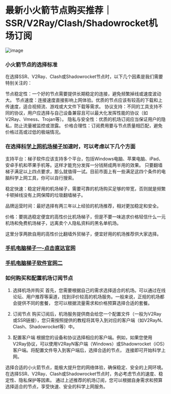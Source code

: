 # 最新小火箭节点购买推荐｜SSR/V2Ray/Clash/Shadowrocket机场订阅

![image](https://github.com/user-attachments/assets/70c5da5b-59a5-42a2-9945-0cd42c315588)

### 小火箭节点的选择标准

在选择SSR、V2Ray、Clash或Shadowrocket节点时，以下几个因素是我们需要特别关注的：

节点稳定性：一个好的节点需要提供长期稳定的连接，避免频繁掉线或速度波动大。
节点速度：连接速度直接影响上网体验。优质的节点应该有较高的下载和上传速度，适合视频流、游戏或大文件下载等需求。
协议支持：不同的工具支持不同的协议，用户应选择与自己设备兼容且可以最大化发挥性能的协议（如V2Ray、Vmess、Trojan等）。
隐私与安全性：优质的机场订阅应当保证用户的隐私，防止流量被监控或泄露。
价格合理性：订阅费用要与节点质量相匹配，避免价格过高或过低的极端情况。

### 在选择[科学上网机场梯子](https://github.com/xiaozhan-jsq/vpnyiz)加速时，可以考虑以下几个方面

支持平台：梯子软件应该支持多个平台，包括Windows电脑、苹果电脑、iPad、安卓手机和苹果手机等。这样才能充分发挥一分钱掰成两半用的效果。
只要翻墙梯子满足以上四点要求，那么就值得一试。目前市面上有一些满足这四个条件的电脑科学上网工具，你可以自行搜索。

稳定快速：稳定好用的机场梯子，需要可靠的机场购买足够的带宽，否则就是频繁卡顿掉线没有上网保障的垃圾翻墙梯子。

品牌运营时间：最好选择有两三年以上经验的机场推荐，相对更加稳定和安全。

价格：要挑选稳定便宜的高性价比机场梯子，但是不要一味追求价格轻信什么一元机场和免费机场梯子，远离卖个人隐私资料的黑名单机场。

这里分享两款自用的高性价比翻墙外贸梯子，便宜好用的机场推荐供大家选择。

### [手机电脑梯子一-点击直达官网](https://dove8.cc/a.php?alavBTtF8UB)

### [手机电脑梯子软件官网二](https://appletalking.cc/archives/2489)

### 如何购买和配置机场订阅节点

1) 选择机场并购买
首先，您需要根据自己的需求选择适合的机场。可以通过在线论坛、用户推荐等渠道，找到评价较高的机场服务。一般来说，正规的机场都会提供不同的套餐，
您可以根据流量需求和价格预算选择合适的套餐。

3) 订阅节点
购买订阅后，机场服务提供商会给您一个配置文件（一般为V2Ray或SSR链接），您只需按照提供的教程将其导入到对应的客户端（如V2RayN、Clash、Shadowrocket等）中。

4) 配置客户端
根据您的设备和协议选择相应的客户端。例如，如果您使用V2Ray协议，可以使用V2RayN客户端（Windows）或Shadowrocket（iOS）客户端。将配置文件导入到客户端后，选择合适的节点，
连接即可开始科学上网。

选择合适的小火箭节点，能极大提升您的网络体验，确保稳定、安全的上网环境。在选择SSR、V2Ray、Clash或Shadowrocket节点时，务必考虑节点的速度、稳定性、隐私保护等因素。
通过上述推荐的机场订阅，您可以根据自身需求和预算选择适合的节点，享受快速、安全的科学上网服务。
